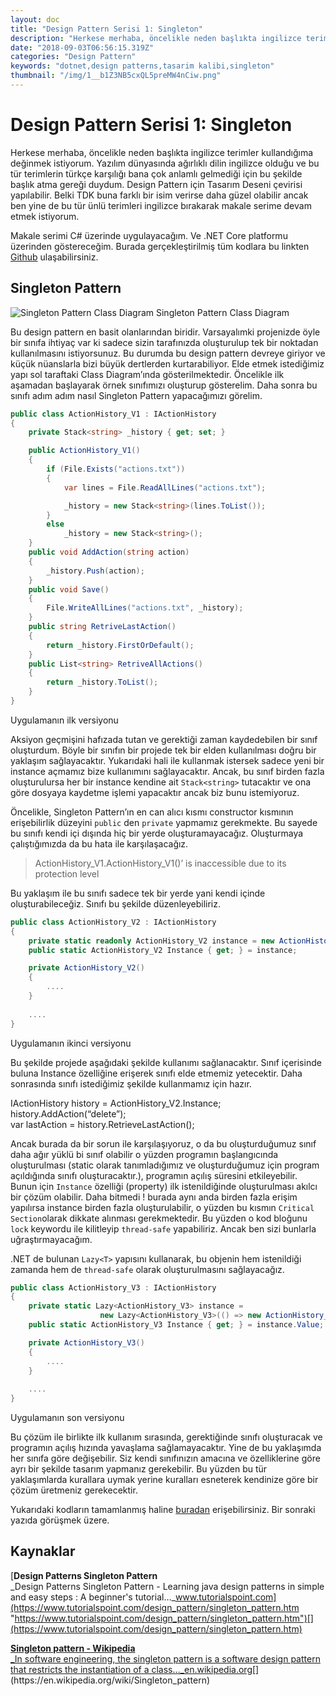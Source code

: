 ```yaml
---
layout: doc
title: "Design Pattern Serisi 1: Singleton"
description: "Herkese merhaba, öncelikle neden başlıkta ingilizce terimler kullandığıma değinmek istiyorum. Yazılım dünyasında ağırlıklı dilin ingilizce olduğu ve bu tür terimlerin türkçe karşılığı bana çok anlamlı gelmediği için bu şekilde başlık atma gereği duydum. Design Pattern için Tasarım Deseni çevirisi yapılabilir. Belki TDK buna farklı bir isim verirse daha güzel olabilir ancak ben yine de bu tür ünlü terimleri ingilizce bırakarak makale serime devam etmek istiyorum."
date: "2018-09-03T06:56:15.319Z"
categories: "Design Pattern"
keywords: "dotnet,design patterns,tasarim kalibi,singleton"
thumbnail: "/img/1__b1Z3NB5cxQL5preMW4nCiw.png"
---
```


# Design Pattern Serisi 1: Singleton

Herkese merhaba, öncelikle neden başlıkta ingilizce terimler kullandığıma değinmek istiyorum. Yazılım dünyasında ağırlıklı dilin ingilizce olduğu ve bu tür terimlerin türkçe karşılığı bana çok anlamlı gelmediği için bu şekilde başlık atma gereği duydum. Design Pattern için Tasarım Deseni çevirisi yapılabilir. Belki TDK buna farklı bir isim verirse daha güzel olabilir ancak ben yine de bu tür ünlü terimleri ingilizce bırakarak makale serime devam etmek istiyorum.

Makale serimi C# üzerinde uygulayacağım. Ve .NET Core platformu üzerinden göstereceğim. Burada gerçekleştirilmiş tüm kodlara bu linkten [Github](https://github.com/lyzerk/medium/tree/master/DesignPatternSingleton) ulaşabilirsiniz.

## Singleton Pattern

![Singleton Pattern Class Diagram](/img/1__b1Z3NB5cxQL5preMW4nCiw.png)
Singleton Pattern Class Diagram

Bu design pattern en basit olanlarından biridir. Varsayalımki projenizde öyle bir sınıfa ihtiyaç var ki sadece sizin tarafınızda oluşturulup tek bir noktadan kullanılmasını istiyorsunuz. Bu durumda bu design pattern devreye giriyor ve küçük nüanslarla bizi büyük dertlerden kurtarabiliyor. Elde etmek istediğimiz yapı sol taraftaki Class Diagram’ında gösterilmektedir. Öncelikle ilk aşamadan başlayarak örnek sınıfımızı oluşturup gösterelim. Daha sonra bu sınıfı adım adım nasıl Singleton Pattern yapacağımızı görelim.

```csharp
public class ActionHistory_V1 : IActionHistory
{
    private Stack<string> _history { get; set; }

    public ActionHistory_V1()
    {
        if (File.Exists("actions.txt"))
        {
            var lines = File.ReadAllLines("actions.txt");

            _history = new Stack<string>(lines.ToList());
        }
        else
            _history = new Stack<string>();
    }
    public void AddAction(string action)
    {
        _history.Push(action);
    }
    public void Save()
    {
        File.WriteAllLines("actions.txt", _history);
    }
    public string RetriveLastAction()
    {
        return _history.FirstOrDefault();
    }
    public List<string> RetriveAllActions()
    {
        return _history.ToList();
    }
}
```

Uygulamanın ilk versiyonu

Aksiyon geçmişini hafızada tutan ve gerektiği zaman kaydedebilen bir sınıf oluşturdum. Böyle bir sınıfın bir projede tek bir elden kullanılması doğru bir yaklaşım sağlayacaktır. Yukarıdaki hali ile kullanmak istersek sadece yeni bir instance açmamız bize kullanımını sağlayacaktır. Ancak, bu sınıf birden fazla oluşturulursa her bir instance kendine ait `Stack<string>` tutacaktır ve ona göre dosyaya kaydetme işlemi yapacaktır ancak biz bunu istemiyoruz.

Öncelikle, Singleton Pattern’ın en can alıcı kısmı constructor kısmının erişebilirlik düzeyini `public` den `private` yapmamız gerekmekte. Bu sayede bu sınıfı kendi içi dışında hiç bir yerde oluşturamayacağız. Oluşturmaya çalıştığımızda da bu hata ile karşılaşacağız.

> ActionHistory\_V1.ActionHistory\_V1()’ is inaccessible due to its protection level

Bu yaklaşım ile bu sınıfı sadece tek bir yerde yani kendi içinde oluşturabileceğiz. Sınıfı bu şekilde düzenleyebiliriz.

```csharp
public class ActionHistory_V2 : IActionHistory
{
    private static readonly ActionHistory_V2 instance = new ActionHistory_V2();
    public static ActionHistory_V2 Instance { get; } = instance;

    private ActionHistory_V2()
    {
        ....
    }
    
    ....
}
```

Uygulamanın ikinci versiyonu

Bu şekilde projede aşağıdaki şekilde kullanımı sağlanacaktır. Sınıf içerisinde buluna Instance özelliğine erişerek sınıfı elde etmemiz yetecektir. Daha sonrasında sınıfı istediğimiz şekilde kullanmamız için hazır.

IActionHistory history = ActionHistory\_V2.Instance;  
history.AddAction(“delete”);  
var lastAction = history.RetrieveLastAction();

Ancak burada da bir sorun ile karşılaşıyoruz, o da bu oluşturduğumuz sınıf daha ağır yüklü bi sınıf olabilir o yüzden programın başlangıcında oluşturulması (static olarak tanımladığımız ve oluşturduğumuz için program açıldığında sınıfı oluşturacaktır.), programın açılış süresini etkileyebilir. Bunun için `Instance` özelliği (property) ilk istenildiğinde oluşturulması akılcı bir çözüm olabilir. Daha bitmedi ! burada aynı anda birden fazla erişim yapılırsa instance birden fazla oluşturulabilir, o yüzden bu kısmın `Critical Section`olarak dikkate alınması gerekmektedir. Bu yüzden o kod bloğunu `lock` keywordu ile kilitleyip `thread-safe` yapabiliriz. Ancak ben sizi bunlarla uğraştırmayacağım.

.NET de bulunan `Lazy<T>` yapısını kullanarak, bu objenin hem istenildiği zamanda hem de `thread-safe` olarak oluşturulmasını sağlayacağız.

```csharp
public class ActionHistory_V3 : IActionHistory
{
    private static Lazy<ActionHistory_V3> instance =
                    new Lazy<ActionHistory_V3>(() => new ActionHistory_V3());
    public static ActionHistory_V3 Instance { get; } = instance.Value;

    private ActionHistory_V3()
    {
        ....
    }
    
    ....
}
```

Uygulamanın son versiyonu

Bu çözüm ile birlikte ilk kullanım sırasında, gerektiğinde sınıfı oluşturacak ve programın açılış hızında yavaşlama sağlamayacaktır. Yine de bu yaklaşımda her sınıfa göre değişebilir. Siz kendi sınıfınızın amacına ve özelliklerine göre ayrı bir şekilde tasarım yapmanız gerekebilir. Bu yüzden bu tür yaklaşımlarda kurallara uymak yerine kuralları esneterek kendinize göre bir çözüm üretmeniz gerekecektir.

Yukarıdaki kodların tamamlanmış haline [buradan](https://github.com/lyzerk/medium/tree/master/DesignPatternSingleton) erişebilirsiniz. Bir sonraki yazıda görüşmek üzere.

## Kaynaklar

[**Design Patterns Singleton Pattern**  
_Design Patterns Singleton Pattern - Learning java design patterns in simple and easy steps : A beginner's tutorial…_www.tutorialspoint.com](https://www.tutorialspoint.com/design_pattern/singleton_pattern.htm "https://www.tutorialspoint.com/design_pattern/singleton_pattern.htm")[](https://www.tutorialspoint.com/design_pattern/singleton_pattern.htm)

[**Singleton pattern - Wikipedia**  
_In software engineering, the singleton pattern is a software design pattern that restricts the instantiation of a class…_en.wikipedia.org](https://en.wikipedia.org/wiki/Singleton_pattern "https://en.wikipedia.org/wiki/Singleton_pattern")[](https://en.wikipedia.org/wiki/Singleton_pattern)